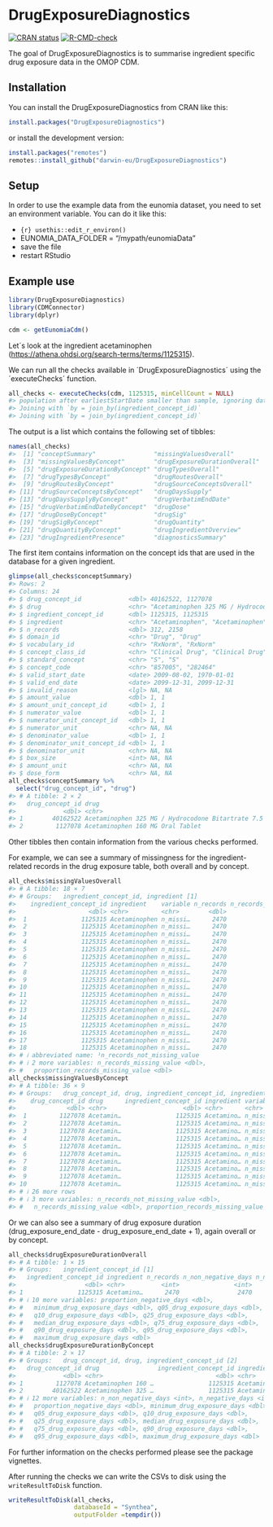 
<!-- README.md is generated from README.Rmd. Please edit that file -->

# DrugExposureDiagnostics

<!-- badges: start -->

[![CRAN
status](https://www.r-pkg.org/badges/version/DrugExposureDiagnostics)](https://CRAN.R-project.org/package=DrugExposureDiagnostics)
[![R-CMD-check](https://github.com/darwin-eu/DrugExposureDiagnostics/workflows/R-CMD-check/badge.svg)](https://github.com/darwin-eu/DrugExposureDiagnostics/actions)
<!-- badges: end -->

The goal of DrugExposureDiagnostics is to summarise ingredient specific
drug exposure data in the OMOP CDM.

## Installation

You can install the DrugExposureDiagnostics from CRAN like this:

``` r
install.packages("DrugExposureDiagnostics")
```

or install the development version:

``` r
install.packages("remotes")
remotes::install_github("darwin-eu/DrugExposureDiagnostics")
```

## Setup

In order to use the example data from the eunomia dataset, you need to
set an environment variable. You can do it like this:

- `{r} usethis::edit_r_environ()`
- EUNOMIA_DATA_FOLDER = “/mypath/eunomiaData”
- save the file
- restart RStudio

## Example use

``` r
library(DrugExposureDiagnostics)
library(CDMConnector)
library(dplyr)
```

``` r
cdm <- getEunomiaCdm()
```

Let´s look at the ingredient acetaminophen
(<https://athena.ohdsi.org/search-terms/terms/1125315>).

We can run all the checks available in ´DrugExposureDiagnostics´ using
the ´executeChecks´ function.

``` r
all_checks <- executeChecks(cdm, 1125315, minCellCount = NULL)
#> population after earliestStartDate smaller than sample, ignoring date for sampling
#> Joining with `by = join_by(ingredient_concept_id)`
#> Joining with `by = join_by(ingredient_concept_id)`
```

The output is a list which contains the following set of tibbles:

``` r
names(all_checks)
#>  [1] "conceptSummary"                "missingValuesOverall"         
#>  [3] "missingValuesByConcept"        "drugExposureDurationOverall"  
#>  [5] "drugExposureDurationByConcept" "drugTypesOverall"             
#>  [7] "drugTypesByConcept"            "drugRoutesOverall"            
#>  [9] "drugRoutesByConcept"           "drugSourceConceptsOverall"    
#> [11] "drugSourceConceptsByConcept"   "drugDaysSupply"               
#> [13] "drugDaysSupplyByConcept"       "drugVerbatimEndDate"          
#> [15] "drugVerbatimEndDateByConcept"  "drugDose"                     
#> [17] "drugDoseByConcept"             "drugSig"                      
#> [19] "drugSigByConcept"              "drugQuantity"                 
#> [21] "drugQuantityByConcept"         "drugIngredientOverview"       
#> [23] "drugIngredientPresence"        "diagnosticsSummary"
```

The first item contains information on the concept ids that are used in
the database for a given ingredient.

``` r
glimpse(all_checks$conceptSummary)
#> Rows: 2
#> Columns: 24
#> $ drug_concept_id             <dbl> 40162522, 1127078
#> $ drug                        <chr> "Acetaminophen 325 MG / Hydrocodone Bitart…
#> $ ingredient_concept_id       <dbl> 1125315, 1125315
#> $ ingredient                  <chr> "Acetaminophen", "Acetaminophen"
#> $ n_records                   <dbl> 312, 2158
#> $ domain_id                   <chr> "Drug", "Drug"
#> $ vocabulary_id               <chr> "RxNorm", "RxNorm"
#> $ concept_class_id            <chr> "Clinical Drug", "Clinical Drug"
#> $ standard_concept            <chr> "S", "S"
#> $ concept_code                <chr> "857005", "282464"
#> $ valid_start_date            <date> 2009-08-02, 1970-01-01
#> $ valid_end_date              <date> 2099-12-31, 2099-12-31
#> $ invalid_reason              <lgl> NA, NA
#> $ amount_value                <dbl> 1, 1
#> $ amount_unit_concept_id      <dbl> 1, 1
#> $ numerator_value             <dbl> 1, 1
#> $ numerator_unit_concept_id   <dbl> 1, 1
#> $ numerator_unit              <chr> NA, NA
#> $ denominator_value           <dbl> 1, 1
#> $ denominator_unit_concept_id <dbl> 1, 1
#> $ denominator_unit            <chr> NA, NA
#> $ box_size                    <int> NA, NA
#> $ amount_unit                 <chr> NA, NA
#> $ dose_form                   <chr> NA, NA
all_checks$conceptSummary %>% 
  select("drug_concept_id", "drug")
#> # A tibble: 2 × 2
#>   drug_concept_id drug                                                          
#>             <dbl> <chr>                                                         
#> 1        40162522 Acetaminophen 325 MG / Hydrocodone Bitartrate 7.5 MG Oral Tab…
#> 2         1127078 Acetaminophen 160 MG Oral Tablet
```

Other tibbles then contain information from the various checks
performed.

For example, we can see a summary of missingness for the
ingredient-related records in the drug exposure table, both overall and
by concept.

``` r
all_checks$missingValuesOverall
#> # A tibble: 18 × 7
#> # Groups:   ingredient_concept_id, ingredient [1]
#>    ingredient_concept_id ingredient    variable n_records n_records_not_missin…¹
#>                    <dbl> <chr>         <chr>        <dbl>                  <dbl>
#>  1               1125315 Acetaminophen n_missi…      2470                   2470
#>  2               1125315 Acetaminophen n_missi…      2470                   2470
#>  3               1125315 Acetaminophen n_missi…      2470                   2158
#>  4               1125315 Acetaminophen n_missi…      2470                   2470
#>  5               1125315 Acetaminophen n_missi…      2470                      0
#>  6               1125315 Acetaminophen n_missi…      2470                   2470
#>  7               1125315 Acetaminophen n_missi…      2470                   2470
#>  8               1125315 Acetaminophen n_missi…      2470                   2470
#>  9               1125315 Acetaminophen n_missi…      2470                      0
#> 10               1125315 Acetaminophen n_missi…      2470                   2470
#> 11               1125315 Acetaminophen n_missi…      2470                   2470
#> 12               1125315 Acetaminophen n_missi…      2470                   2470
#> 13               1125315 Acetaminophen n_missi…      2470                   2470
#> 14               1125315 Acetaminophen n_missi…      2470                   2470
#> 15               1125315 Acetaminophen n_missi…      2470                   2470
#> 16               1125315 Acetaminophen n_missi…      2470                   2470
#> 17               1125315 Acetaminophen n_missi…      2470                      0
#> 18               1125315 Acetaminophen n_missi…      2470                      0
#> # ℹ abbreviated name: ¹​n_records_not_missing_value
#> # ℹ 2 more variables: n_records_missing_value <dbl>,
#> #   proportion_records_missing_value <dbl>
all_checks$missingValuesByConcept
#> # A tibble: 36 × 9
#> # Groups:   drug_concept_id, drug, ingredient_concept_id, ingredient [2]
#>    drug_concept_id drug      ingredient_concept_id ingredient variable n_records
#>              <dbl> <chr>                     <dbl> <chr>      <chr>        <dbl>
#>  1         1127078 Acetamin…               1125315 Acetamino… n_missi…      2158
#>  2         1127078 Acetamin…               1125315 Acetamino… n_missi…      2158
#>  3         1127078 Acetamin…               1125315 Acetamino… n_missi…      2158
#>  4         1127078 Acetamin…               1125315 Acetamino… n_missi…      2158
#>  5         1127078 Acetamin…               1125315 Acetamino… n_missi…      2158
#>  6         1127078 Acetamin…               1125315 Acetamino… n_missi…      2158
#>  7         1127078 Acetamin…               1125315 Acetamino… n_missi…      2158
#>  8         1127078 Acetamin…               1125315 Acetamino… n_missi…      2158
#>  9         1127078 Acetamin…               1125315 Acetamino… n_missi…      2158
#> 10         1127078 Acetamin…               1125315 Acetamino… n_missi…      2158
#> # ℹ 26 more rows
#> # ℹ 3 more variables: n_records_not_missing_value <dbl>,
#> #   n_records_missing_value <dbl>, proportion_records_missing_value <dbl>
```

Or we can also see a summary of drug exposure duration
(drug_exposure_end_date - drug_exposure_end_date + 1), again overall or
by concept.

``` r
all_checks$drugExposureDurationOverall
#> # A tibble: 1 × 15
#> # Groups:   ingredient_concept_id [1]
#>   ingredient_concept_id ingredient n_records n_non_negative_days n_negative_days
#>                   <dbl> <chr>          <int>               <int>           <int>
#> 1               1125315 Acetamino…      2470                2470               0
#> # ℹ 10 more variables: proportion_negative_days <dbl>,
#> #   minimum_drug_exposure_days <dbl>, q05_drug_exposure_days <dbl>,
#> #   q10_drug_exposure_days <dbl>, q25_drug_exposure_days <dbl>,
#> #   median_drug_exposure_days <dbl>, q75_drug_exposure_days <dbl>,
#> #   q90_drug_exposure_days <dbl>, q95_drug_exposure_days <dbl>,
#> #   maximum_drug_exposure_days <dbl>
all_checks$drugExposureDurationByConcept
#> # A tibble: 2 × 17
#> # Groups:   drug_concept_id, drug, ingredient_concept_id [2]
#>   drug_concept_id drug                ingredient_concept_id ingredient n_records
#>             <dbl> <chr>                               <dbl> <chr>          <int>
#> 1         1127078 Acetaminophen 160 …               1125315 Acetamino…      2158
#> 2        40162522 Acetaminophen 325 …               1125315 Acetamino…       312
#> # ℹ 12 more variables: n_non_negative_days <int>, n_negative_days <int>,
#> #   proportion_negative_days <dbl>, minimum_drug_exposure_days <dbl>,
#> #   q05_drug_exposure_days <dbl>, q10_drug_exposure_days <dbl>,
#> #   q25_drug_exposure_days <dbl>, median_drug_exposure_days <dbl>,
#> #   q75_drug_exposure_days <dbl>, q90_drug_exposure_days <dbl>,
#> #   q95_drug_exposure_days <dbl>, maximum_drug_exposure_days <dbl>
```

For further information on the checks performed please see the package
vignettes.

After running the checks we can write the CSVs to disk using the
`writeResultToDisk` function.

``` r
writeResultToDisk(all_checks,
                  databaseId = "Synthea", 
                  outputFolder =tempdir())
```
